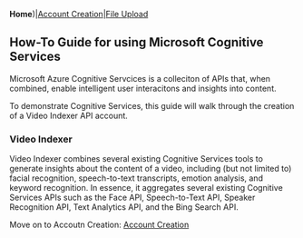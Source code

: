 **Home**)|[Account Creation](https://jaegermeiste.github.io/MSCognitiveServicesHowToGuide/AccountCreation)|[File Upload](https://jaegermeiste.github.io/MSCognitiveServicesHowToGuide/FileUpload)
## How-To Guide for using Microsoft Cognitive Services

Microsoft Azure Cognitive Servcices is a colleciton of APIs that, when combined, enable intelligent user interacitons and insights into content.

To demonstrate Cognitive Services, this guide will walk through the creation of a Video Indexer API account.

### Video Indexer

Video Indexer combines several existing Cognitive Services tools to generate insights about the content of a video, including (but not limited to) facial recognition, speech-to-text transcripts, emotion analysis, and keyword recognition. In essence, it aggregates several existing Cognitive Services APIs such as the Face API, Speech-to-Text API, Speaker Recognition API, Text Analytics API, and the Bing Search API.

Move on to Accoutn Creation: [Account Creation](https://jaegermeiste.github.io/MSCognitiveServicesHowToGuide/AccountCreation)
